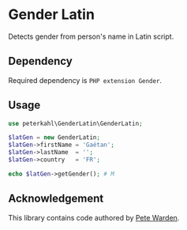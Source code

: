 # Gender Latin

Detects gender from person's name in Latin script.

## Dependency

Required dependency is `PHP extension Gender`.

## Usage

```php
use peterkahl\GenderLatin\GenderLatin;

$latGen = new GenderLatin;
$latGen->firstName = 'Gaétan';
$latGen->lastName  = '';
$latGen->country   = 'FR';

echo $latGen->getGender(); # M
```

## Acknowledgement

This library contains code authored by [Pete Warden](https://github.com/petewarden).
